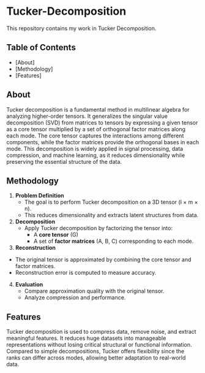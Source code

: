 # Tucker-Decomposition
This repository contains my work in Tucker Decomposition.
## Table of Contents
- [About]
- [Methodology]
- [Features]
## About
Tucker decomposition is a fundamental method in multilinear algebra for analyzing higher-order tensors. It generalizes the
singular value decomposition (SVD) from matrices to tensors by expressing a given tensor as a core tensor multiplied by a set
of orthogonal factor matrices along each mode. The core tensor captures the interactions among different components, while
the factor matrices provide the orthogonal bases in each mode. This decomposition is widely applied in signal processing, data
compression, and machine learning, as it reduces dimensionality while preserving the essential structure of the data.
## Methodology
1. **Problem Definition**  
   - The goal is to perform Tucker decomposition on a 3D tensor (l × m × n).  
   - This reduces dimensionality and extracts latent structures from data.
2. **Decomposition**  
   - Apply Tucker decomposition by factorizing the tensor into:
     - A **core tensor** (G)
     - A set of **factor matrices** (A, B, C) corresponding to each mode.
3.  **Reconstruction**  
   - The original tensor is approximated by combining the core tensor and factor matrices.  
   - Reconstruction error is computed to measure accuracy.
4. **Evaluation**  
   - Compare approximation quality with the original tensor.  
   - Analyze compression and performance.
## Features
Tucker decomposition is used to compress data, remove noise, and extract meaningful features. It reduces huge datasets into manageable representations without losing critical structural or functional information. Compared to simple decompositions, Tucker offers flexibility since the ranks can differ across modes, allowing better adaptation to real-world data.
